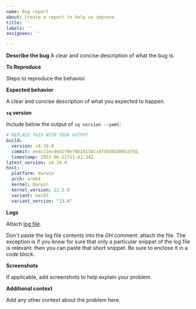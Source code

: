 ```yaml
---
name: Bug report
about: Create a report to help us improve
title: ''
labels: ''
assignees: ''

---
```


**Describe the bug**
A clear and concise description of what the bug is.

**To Reproduce**

Steps to reproduce the behavior.

**Expected behavior**

A clear and concise description of what you expected to happen.

**`sq` version**

Include below the output of `sq version --yaml`:

```yaml
# REPLACE THIS WITH YOUR OUTPUT
build:
  version: v0.39.0
  commit: eedc11ec46d1f0e78628158cc6fd58850601d701
  timestamp: 2023-06-21T11:41:34Z
latest_version: v0.39.0
host:
  platform: darwin
  arch: arm64
  kernel: Darwin
  kernel_version: 22.5.0
  variant: macOS
  variant_version: "13.4"
```

**Logs**

Attach [log file](https://sq.io/docs/config/#logging).

Don't paste the log file contents into the GH comment: attach the file.
The exception is if you know for sure that only a particular snippet of
the log file is relevant: then you can paste that short snippet. Be sure
to enclose it in a code block.

**Screenshots**

If applicable, add screenshots to help explain your problem.

**Additional context**

Add any other context about the problem here.

